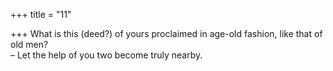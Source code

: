 +++
title = "11"

+++
What is this (deed?) of yours proclaimed in age-old fashion, like that of  old men?  
– Let the help of you two become truly nearby.  